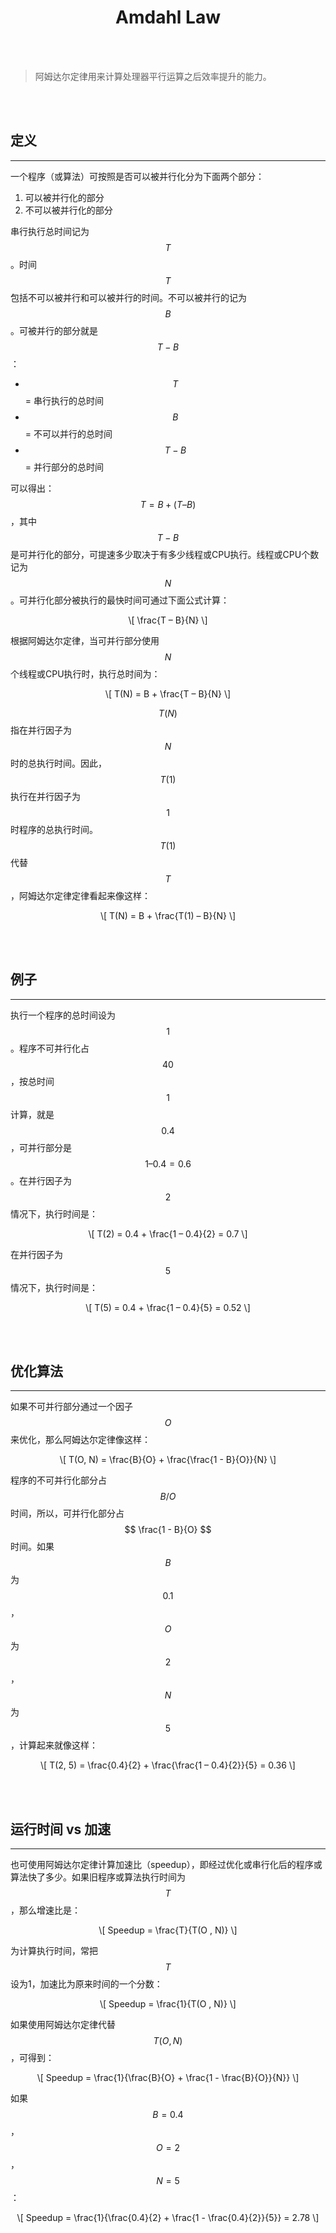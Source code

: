 # <center>Amdahl Law</center>



<br></br>

> 阿姆达尔定律用来计算处理器平行运算之后效率提升的能力。

<br></br>



## 定义
----------
一个程序（或算法）可按照是否可以被并行化分为下面两个部分：

1. 可以被并行化的部分
2. 不可以被并行化的部分

串行执行总时间记为$$ T $$。时间$$ T $$包括不可以被并行和可以被并行的时间。不可以被并行的记为$$ B $$。可被并行的部分就是 $$ T - B $$ ：

* $$ T $$ = 串行执行的总时间 
* $$ B $$ = 不可以并行的总时间
* $$ T - B $$ = 并行部分的总时间

可以得出：$$ T = B + (T – B) $$ ，其中$$ T- B $$是可并行化的部分，可提速多少取决于有多少线程或CPU执行。线程或CPU个数记为 $$ N $$ 。可并行化部分被执行的最快时间可通过下面公式计算：

<center> \[ \frac{T – B}{N} \] </center>

根据阿姆达尔定律，当可并行部分使用$$ N $$个线程或CPU执行时，执行总时间为：

<center> \[ T(N) = B + \frac{T – B}{N} \] </center>

 $$ T(N) $$ 指在并行因子为 $$ N $$ 时的总执行时间。因此，$$ T(1) $$执行在并行因子为$$ 1 $$时程序的总执行时间。$$ T(1) $$代替$$ T $$，阿姆达尔定律定律看起来像这样：

<center> \[ T(N) = B + \frac{T(1) – B}{N} \] </center>

<br></br>



## 例子
--------------
执行一个程序的总时间设为$$1$$。程序不可并行化占$$40%$$，按总时间$$1$$计算，就是$$0.4$$，可并行部分是$$ 1 – 0.4 = 0.6 $$。在并行因子为$$2$$情况下，执行时间是：

<center> \[ T(2) = 0.4 + \frac{1 – 0.4}{2} = 0.7 \] </center>

在并行因子为$$5$$情况下，执行时间是：

<center> \[ T(5) = 0.4 + \frac{1 – 0.4}{5} = 0.52 \] </center>

<br></br>



## 优化算法
----------------
如果不可并行部分通过一个因子$$O$$来优化，那么阿姆达尔定律像这样：

<center> \[ T(O, N) = \frac{B}{O} + \frac{\frac{1 - B}{O}}{N} \] </center>

程序的不可并行化部分占$$ B / O $$时间，所以，可并行化部分占$$ \frac{1 - B}{O} $$时间。如果$$ B $$为$$0.1$$，$$ O $$为$$2$$，$$ N $$为$$5$$，计算起来就像这样：

<center> \[ T(2, 5) = \frac{0.4}{2} + \frac{\frac{1 – 0.4}{2}}{5} = 0.36 \] </center>

<br></br>



## 运行时间 vs 加速
-----------------
也可使用阿姆达尔定律计算加速比（speedup），即经过优化或串行化后的程序或算法快了多少。如果旧程序或算法执行时间为$$ T $$，那么增速比是：

<center> \[ Speedup = \frac{T}{T(O , N)} \] </center>

为计算执行时间，常把$$ T $$设为1，加速比为原来时间的一个分数：

<center> \[ Speedup = \frac{1}{T(O , N)} \] </center>

如果使用阿姆达尔定律代替$$ T(O,N) $$ ，可得到：

<center> \[ Speedup = \frac{1}{\frac{B}{O} + \frac{1 - \frac{B}{O}}{N}} \] </center>

如果$$ B = 0.4 $$，$$ O = 2 $$，$$ N = 5 $$：

<center> \[ Speedup = \frac{1}{\frac{0.4}{2} + \frac{1 - \frac{0.4}{2}}{5}} = 2.78 \] </center>
